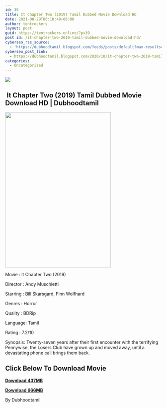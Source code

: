 ```yaml
---
id: 39
title: It Chapter Two (2019) Tamil Dubbed Movie Download HD
date: 2021-08-29T06:10:48+00:00
author: tentrockers
layout: post
guid: https://tentrockers.online/?p=39
post id: /it-chapter-two-2019-tamil-dubbed-movie-download-hd/
cyberseo_rss_source:
  - 'https://dubhoodtamil.blogspot.com/feeds/posts/default?max-results=150&start-index=1'
cyberseo_post_link:
  - https://dubhoodtamil.blogspot.com/2020/10/it-chapter-two-2019-tamil-dubbed-movie.html
categories:
  - Uncategorized
---
```

<div class="media_block">
  <img src="https://1.bp.blogspot.com/-RDdtymnDZCs/X4HKr3y7JzI/AAAAAAAACto/tqy-HdWanMElDaUvJHwP0KmQotHdnx7bgCNcBGAsYHQ/s72-w340-h497-c/10090-10442-ItChapte.jpg" class="media_thumbnail" />
</div>

## &nbsp;It Chapter Two (2019) Tamil Dubbed Movie Download HD | Dubhoodtamil

<div class="separator">
  <a href="https://1.bp.blogspot.com/-RDdtymnDZCs/X4HKr3y7JzI/AAAAAAAACto/tqy-HdWanMElDaUvJHwP0KmQotHdnx7bgCNcBGAsYHQ/s950/10090-10442-ItChapte.jpg" imageanchor="1"><img loading="lazy" border="0" data-original-height="950" data-original-width="650" height="497" src="https://1.bp.blogspot.com/-RDdtymnDZCs/X4HKr3y7JzI/AAAAAAAACto/tqy-HdWanMElDaUvJHwP0KmQotHdnx7bgCNcBGAsYHQ/w340-h497/10090-10442-ItChapte.jpg" width="340" /></a>
</div>

Movie	<span></span>:	<span></span>It Chapter Two (2019)&nbsp;

Director	<span></span>:	<span></span>Andy Muschietti&nbsp;

Starring	<span></span>:	<span></span>Bill Skarsgard, Finn Wolfhard&nbsp;

Genres	<span></span>:	<span></span>Horror&nbsp;

Quality	<span></span>:	<span></span>BDRip&nbsp;

Language:	<span></span>Tamil&nbsp;

Rating	<span></span>:	<span></span>7.2/10&nbsp;

Synopsis: Twenty-seven years after their first encounter with the terrifying Pennywise, the Losers Club have grown up and moved away, until a devastating phone call brings them back.

## <span><b>Click Below To Download Movie</b></span>

<span><b><a href="https://oncehelp.com/it-2-1" target="_blank" rel="noopener">Download 437MB</a></b></span>

<span><b><a href="https://oncehelp.com/it-2-2" target="_blank" rel="noopener">Download 666MB</a></b></span>

By Dubhoodtamil